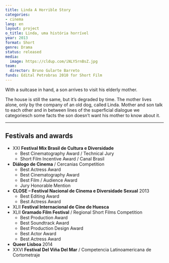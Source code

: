 ```yaml
---
title: Linda A Horrible Story
categories:
- cinema
lang: en
layout: project
o_title: Linda, uma história horrível
year: 2013
format: Short
genre: Drama
status: released
media:
  image: https://cldup.com/iNLY5rnBsZ.jpg
team:
  director: Bruno Gularte Barreto
funds: Edital Petrobras 2010 for Short Film
---
```


With a suitcase in hand, a son arrives to visit his elderly mother.

The house is still the same, but it’s degraded by time. The mother lives alone, only by the company of an old dog, called Linda. Mother and son talk to each other and in between lines of the superficial dialogue we categoriesch some facts the son doesn’t want his mother to know about it.

---

## Festivals and awards

* XXI **Festival Mix Brasil de Cultura e Diversidade**
  * Best Cinematography Award / Technical Jury
  * Short Film Incentive Award / Canal Brasil
* **Diálogo de Cinema** / Cercanias Competition
  * Best Actress Award
  * Best Cinematography Award
  * Best Film / Audience Award
  * Jury Honorable Mention
* **CLOSE – Festival Nacional de Cinema e Diversidade Sexual** 2013
  * Best Editing Award
  * Best Actress Award
* XLII **Festival Internacional de Cine de Huesca**
* XLII **Gramado Film Festival** / Regional Short Films Competition
  * Best Production Award
  * Best Soundtrack Award
  * Best Production Design Award
  * Best Actor Award
  * Best Actress Award
* **Queer Lisboa** 2014
* XXVI **Festival Del Viña Del Mar** / Competencia Latinoamericana de Cortometraje
